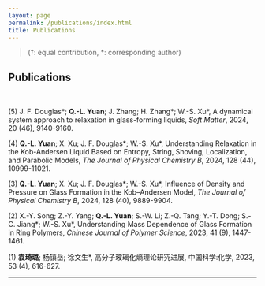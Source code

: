 ```yaml
---
layout: page
permalink: /publications/index.html
title: Publications
---
```


> (†: equal contribution, *: corresponding author)

## Publications

<br>

(5) J. F. Douglas\*; **Q.-L. Yuan**; J. Zhang; H. Zhang\*; W.-S. Xu\*, A dynamical system approach to relaxation in glass-forming liquids, *Soft Matter*, 2024, 20 (46), 9140-9160.<br>

(4) **Q.-L. Yuan**; X. Xu; J. F. Douglas\*; W.-S. Xu\*, Understanding Relaxation in the Kob-Andersen Liquid Based on Entropy, String, Shoving, Localization, and Parabolic Models, *The Journal of Physical Chemistry B*, 2024, 128 (44), 10999-11021.<br>

(3) **Q.-L. Yuan**; X. Xu; J. F. Douglas\*; W.-S. Xu\*, Influence of Density and Pressure on Glass Formation in the Kob–Andersen Model, *The Journal of Physical Chemistry B*, 2024, 128 (40), 9889-9904.<br>

(2) X.-Y. Song; Z.-Y. Yang; **Q.-L. Yuan**; S.-W. Li; Z.-Q. Tang; Y.-T. Dong; S.-C. Jiang\*; W.-S. Xu\*, Understanding Mass Dependence of Glass Formation in Ring Polymers, *Chinese Journal of Polymer Science*, 2023, 41 (9), 1447-1461.<br>

(1) **袁琦璐**; 杨镇岳; 徐文生\*, 高分子玻璃化熵理论研究进展, 中国科学:化学, 2023, 53 (4), 616-627.<br>

---




